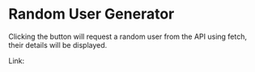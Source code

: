 # Random User Generator

Clicking the button will request a random user from the API using fetch, their details will be displayed.

Link: 